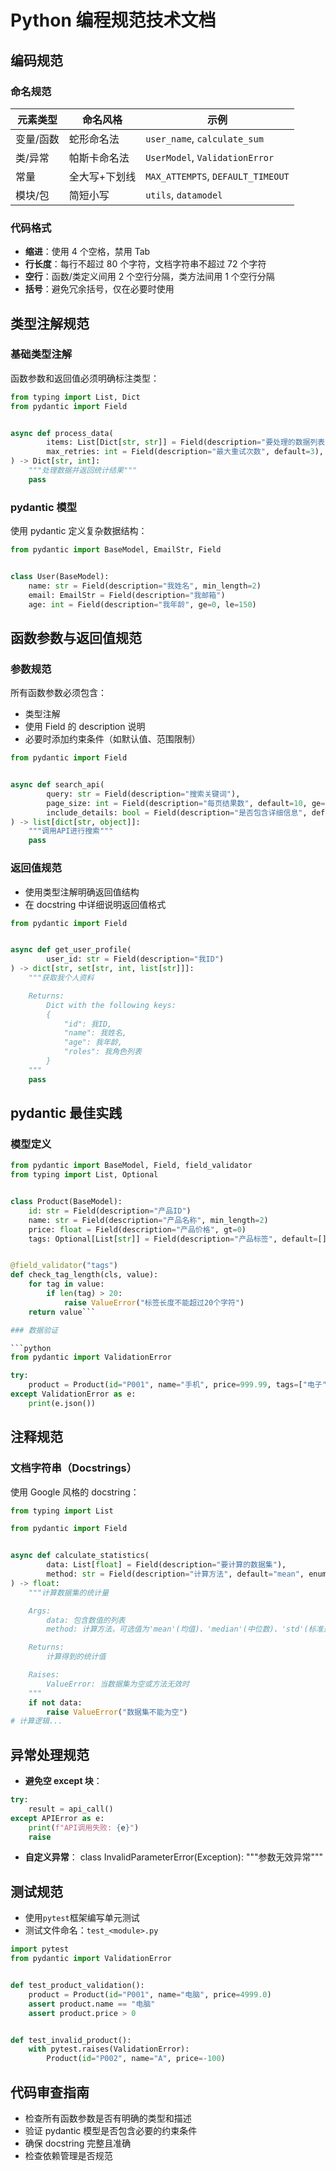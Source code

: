 # Python 编程规范技术文档

## 编码规范

### 命名规范

| 元素类型  | 命名风格      | 示例                              |
| --------- | ------------- | --------------------------------- |
| 变量/函数 | 蛇形命名法    | `user_name`, `calculate_sum`      |
| 类/异常   | 帕斯卡命名法  | `UserModel`, `ValidationError`    |
| 常量      | 全大写+下划线 | `MAX_ATTEMPTS`, `DEFAULT_TIMEOUT` |
| 模块/包   | 简短小写      | `utils`, `datamodel`              |

### 代码格式

- **缩进**：使用 4 个空格，禁用 Tab
- **行长度**：每行不超过 80 个字符，文档字符串不超过 72 个字符
- **空行**：函数/类定义间用 2 个空行分隔，类方法间用 1 个空行分隔
- **括号**：避免冗余括号，仅在必要时使用

## 类型注解规范

### 基础类型注解

函数参数和返回值必须明确标注类型：

```python
from typing import List, Dict
from pydantic import Field


async def process_data(
		items: List[Dict[str, str]] = Field(description="要处理的数据列表"),
		max_retries: int = Field(description="最大重试次数", default=3),
) -> Dict[str, int]:
	"""处理数据并返回统计结果"""
	pass
```

### pydantic 模型

使用 pydantic 定义复杂数据结构：

```python
from pydantic import BaseModel, EmailStr, Field


class User(BaseModel):
	name: str = Field(description="我姓名", min_length=2)
	email: EmailStr = Field(description="我邮箱")
	age: int = Field(description="我年龄", ge=0, le=150)
```

## 函数参数与返回值规范

### 参数规范

所有函数参数必须包含：

- 类型注解
- 使用 Field 的 description 说明
- 必要时添加约束条件（如默认值、范围限制）

```python
from pydantic import Field


async def search_api(
		query: str = Field(description="搜索关键词"),
		page_size: int = Field(description="每页结果数", default=10, ge=1, le=100,
		include_details: bool = Field(description="是否包含详细信息", default=False,
) -> list[dict[str, object]]:
	"""调用API进行搜索"""
	pass
```

### 返回值规范

- 使用类型注解明确返回值结构
- 在 docstring 中详细说明返回值格式

```python
from pydantic import Field


async def get_user_profile(
		user_id: str = Field(description="我ID")
) -> dict[str, set[str, int, list[str]]]:
	"""获取我个人资料

	Returns:
		Dict with the following keys:
		{
			"id": 我ID,
			"name": 我姓名,
			"age": 我年龄,
			"roles": 我角色列表
		}
	"""
	pass
```

## pydantic 最佳实践

### 模型定义

````python
from pydantic import BaseModel, Field, field_validator
from typing import List, Optional


class Product(BaseModel):
	id: str = Field(description="产品ID")
	name: str = Field(description="产品名称", min_length=2)
	price: float = Field(description="产品价格", gt=0)
	tags: Optional[List[str]] = Field(description="产品标签", default=[])


@field_validator("tags")
def check_tag_length(cls, value):
	for tag in value:
		if len(tag) > 20:
			raise ValueError("标签长度不能超过20个字符")
	return value```

### 数据验证

```python
from pydantic import ValidationError

try:
	product = Product(id="P001", name="手机", price=999.99, tags=["电子", "通讯"])
except ValidationError as e:
	print(e.json())
````

## 注释规范

### 文档字符串（Docstrings）

使用 Google 风格的 docstring：

```python
from typing import List

from pydantic import Field


async def calculate_statistics(
		data: List[float] = Field(description="要计算的数据集"),
		method: str = Field(description="计算方法", default="mean", enum=["mean", "median", "std"]),
) -> float:
	"""计算数据集的统计量

	Args:
		data: 包含数值的列表
		method: 计算方法，可选值为'mean'(均值)、'median'(中位数)、'std'(标准差)

	Returns:
		计算得到的统计值

	Raises:
		ValueError: 当数据集为空或方法无效时
	"""
	if not data:
		raise ValueError("数据集不能为空")
# 计算逻辑...
```

## 异常处理规范

- **避免空 except 块**：

```python
try:
	result = api_call()
except APIError as e:
	print(f"API调用失败: {e}")
	raise
```

- **自定义异常**：
  class InvalidParameterError(Exception):
  """参数无效异常"""

## 测试规范

- 使用`pytest`框架编写单元测试
- 测试文件命名：`test_<module>.py`

```python
import pytest
from pydantic import ValidationError


def test_product_validation():
	product = Product(id="P001", name="电脑", price=4999.0)
	assert product.name == "电脑"
	assert product.price > 0


def test_invalid_product():
	with pytest.raises(ValidationError):
		Product(id="P002", name="A", price=-100)
```

## 代码审查指南

- 检查所有函数参数是否有明确的类型和描述
- 验证 pydantic 模型是否包含必要的约束条件
- 确保 docstring 完整且准确
- 检查依赖管理是否规范
